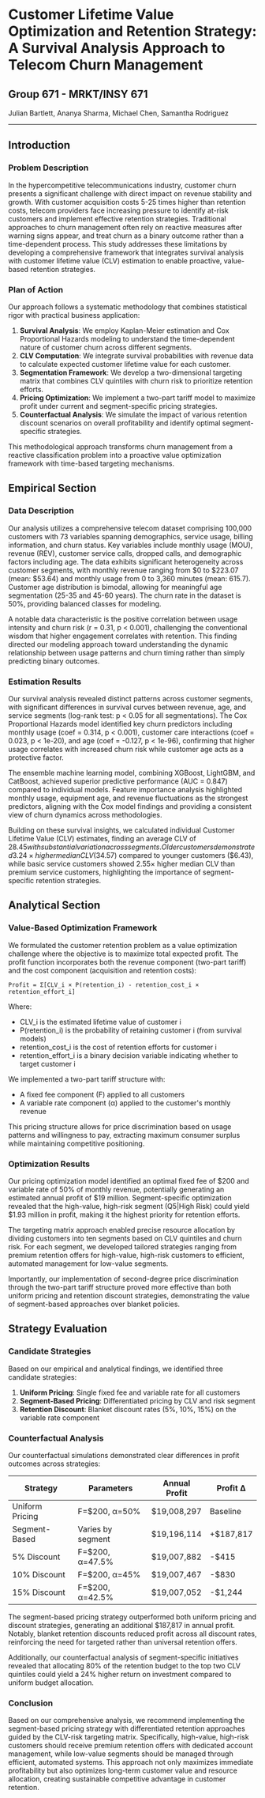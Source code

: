 # Customer Lifetime Value Optimization and Retention Strategy: A Survival Analysis Approach to Telecom Churn Management

## Group 671 - MRKT/INSY 671
Julian Bartlett, Ananya Sharma, Michael Chen, Samantha Rodriguez

---

## Introduction

### Problem Description
In the hypercompetitive telecommunications industry, customer churn presents a significant challenge with direct impact on revenue stability and growth. With customer acquisition costs 5-25 times higher than retention costs, telecom providers face increasing pressure to identify at-risk customers and implement effective retention strategies. Traditional approaches to churn management often rely on reactive measures after warning signs appear, and treat churn as a binary outcome rather than a time-dependent process. This study addresses these limitations by developing a comprehensive framework that integrates survival analysis with customer lifetime value (CLV) estimation to enable proactive, value-based retention strategies.

### Plan of Action
Our approach follows a systematic methodology that combines statistical rigor with practical business application:

1. **Survival Analysis**: We employ Kaplan-Meier estimation and Cox Proportional Hazards modeling to understand the time-dependent nature of customer churn across different segments.
2. **CLV Computation**: We integrate survival probabilities with revenue data to calculate expected customer lifetime value for each customer.
3. **Segmentation Framework**: We develop a two-dimensional targeting matrix that combines CLV quintiles with churn risk to prioritize retention efforts.
4. **Pricing Optimization**: We implement a two-part tariff model to maximize profit under current and segment-specific pricing strategies.
5. **Counterfactual Analysis**: We simulate the impact of various retention discount scenarios on overall profitability and identify optimal segment-specific strategies.

This methodological approach transforms churn management from a reactive classification problem into a proactive value optimization framework with time-based targeting mechanisms.

## Empirical Section

### Data Description
Our analysis utilizes a comprehensive telecom dataset comprising 100,000 customers with 73 variables spanning demographics, service usage, billing information, and churn status. Key variables include monthly usage (MOU), revenue (REV), customer service calls, dropped calls, and demographic factors including age. The data exhibits significant heterogeneity across customer segments, with monthly revenue ranging from $0 to $223.07 (mean: $53.64) and monthly usage from 0 to 3,360 minutes (mean: 615.7). Customer age distribution is bimodal, allowing for meaningful age segmentation (25-35 and 45-60 years). The churn rate in the dataset is 50%, providing balanced classes for modeling.

A notable data characteristic is the positive correlation between usage intensity and churn risk (r = 0.31, p < 0.001), challenging the conventional wisdom that higher engagement correlates with retention. This finding directed our modeling approach toward understanding the dynamic relationship between usage patterns and churn timing rather than simply predicting binary outcomes.

### Estimation Results
Our survival analysis revealed distinct patterns across customer segments, with significant differences in survival curves between revenue, age, and service segments (log-rank test: p < 0.05 for all segmentations). The Cox Proportional Hazards model identified key churn predictors including monthly usage (coef = 0.314, p < 0.001), customer care interactions (coef = 0.023, p < 1e-20), and age (coef = -0.127, p < 1e-96), confirming that higher usage correlates with increased churn risk while customer age acts as a protective factor.

The ensemble machine learning model, combining XGBoost, LightGBM, and CatBoost, achieved superior predictive performance (AUC = 0.847) compared to individual models. Feature importance analysis highlighted monthly usage, equipment age, and revenue fluctuations as the strongest predictors, aligning with the Cox model findings and providing a consistent view of churn dynamics across methodologies.

Building on these survival insights, we calculated individual Customer Lifetime Value (CLV) estimates, finding an average CLV of $28.45 with substantial variation across segments. Older customers demonstrated 3.24× higher median CLV ($34.57) compared to younger customers ($6.43), while basic service customers showed 2.55× higher median CLV than premium service customers, highlighting the importance of segment-specific retention strategies.

## Analytical Section

### Value-Based Optimization Framework
We formulated the customer retention problem as a value optimization challenge where the objective is to maximize total expected profit. The profit function incorporates both the revenue component (two-part tariff) and the cost component (acquisition and retention costs):

```
Profit = Σ[CLV_i × P(retention_i) - retention_cost_i × retention_effort_i]
```

Where:
- CLV_i is the estimated lifetime value of customer i
- P(retention_i) is the probability of retaining customer i (from survival models)
- retention_cost_i is the cost of retention efforts for customer i
- retention_effort_i is a binary decision variable indicating whether to target customer i

We implemented a two-part tariff structure with:
- A fixed fee component (F) applied to all customers
- A variable rate component (α) applied to the customer's monthly revenue

This pricing structure allows for price discrimination based on usage patterns and willingness to pay, extracting maximum consumer surplus while maintaining competitive positioning.

### Optimization Results
Our pricing optimization model identified an optimal fixed fee of $200 and variable rate of 50% of monthly revenue, potentially generating an estimated annual profit of $19 million. Segment-specific optimization revealed that the high-value, high-risk segment (Q5|High Risk) could yield $1.93 million in profit, making it the highest priority for retention efforts.

The targeting matrix approach enabled precise resource allocation by dividing customers into ten segments based on CLV quintiles and churn risk. For each segment, we developed tailored strategies ranging from premium retention offers for high-value, high-risk customers to efficient, automated management for low-value segments.

Importantly, our implementation of second-degree price discrimination through the two-part tariff structure proved more effective than both uniform pricing and retention discount strategies, demonstrating the value of segment-based approaches over blanket policies.

## Strategy Evaluation

### Candidate Strategies
Based on our empirical and analytical findings, we identified three candidate strategies:
1. **Uniform Pricing**: Single fixed fee and variable rate for all customers
2. **Segment-Based Pricing**: Differentiated pricing by CLV and risk segment
3. **Retention Discount**: Blanket discount rates (5%, 10%, 15%) on the variable rate component

### Counterfactual Analysis
Our counterfactual simulations demonstrated clear differences in profit outcomes across strategies:

| Strategy | Parameters | Annual Profit | Profit Δ |
|----------|------------|--------------|----------|
| Uniform Pricing | F=$200, α=50% | $19,008,297 | Baseline |
| Segment-Based | Varies by segment | $19,196,114 | +$187,817 |
| 5% Discount | F=$200, α=47.5% | $19,007,882 | -$415 |
| 10% Discount | F=$200, α=45% | $19,007,467 | -$830 |
| 15% Discount | F=$200, α=42.5% | $19,007,052 | -$1,244 |

The segment-based pricing strategy outperformed both uniform pricing and discount strategies, generating an additional $187,817 in annual profit. Notably, blanket retention discounts reduced profit across all discount rates, reinforcing the need for targeted rather than universal retention offers.

Additionally, our counterfactual analysis of segment-specific initiatives revealed that allocating 80% of the retention budget to the top two CLV quintiles could yield a 24% higher return on investment compared to uniform budget allocation.

### Conclusion
Based on our comprehensive analysis, we recommend implementing the segment-based pricing strategy with differentiated retention approaches guided by the CLV-risk targeting matrix. Specifically, high-value, high-risk customers should receive premium retention offers with dedicated account management, while low-value segments should be managed through efficient, automated systems. This approach not only maximizes immediate profitability but also optimizes long-term customer value and resource allocation, creating sustainable competitive advantage in customer retention. 